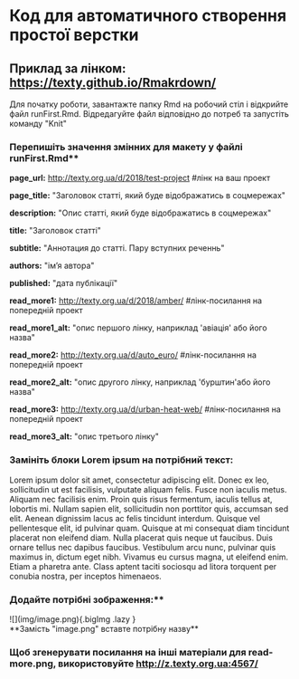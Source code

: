 # Код для автоматичного створення простої верстки 
## Приклад за лінком: https://texty.github.io/Rmakrdown/

Для початку роботи, завантажте папку Rmd на робочий стіл і відкрийте файл runFirst.Rmd.
Відредагуйте файл відповідно до потреб та запустіть команду "Knit"

### Перепишіть значення змінних для макету у файлі runFirst.Rmd**

**page_url:** http://texty.org.ua/d/2018/test-project #лінк на ваш проект

**page_title:** "Заголовок статті, який буде відображатись в соцмережах" 

**description:** "Опис статті, який буде відображатись в соцмережах"

**title:** "Заголовок статті"

**subtitle:** "Аннотация до статті. Пару вступних реченнь"

**authors:** "імʼя автора"

**published:** "дата публікації"

**read_more1:** http://texty.org.ua/d/2018/amber/ #лінк-посилання на попередній проект

**read_more1_alt:** "опис першого лінку, наприклад 'авіація' або його назва"

**read_more2:** http://texty.org.ua/d/auto_euro/ #лінк-посилання на попередній проект

**read_more2_alt:** "опис другого лінку, наприклад 'бурштин'або його назва"

**read_more3:** http://texty.org.ua/d/urban-heat-web/ #лінк-посилання на попередній проект

**read_more3_alt:** "опис третього лінку"

### Замініть блоки Lorem ipsum на потрібний текст:

Lorem ipsum dolor sit amet, consectetur adipiscing elit. Donec ex leo, sollicitudin ut est facilisis, vulputate aliquam felis. Fusce non iaculis metus. Aliquam nec facilisis enim. Proin quis risus fermentum, iaculis tellus at, lobortis mi. Nullam sapien elit, sollicitudin non porttitor quis, accumsan sed elit. Aenean dignissim lacus ac felis tincidunt interdum. Quisque vel pellentesque elit, id pulvinar quam. Quisque at mi consequat diam tincidunt placerat non eleifend diam. Nulla placerat quis neque ut faucibus. Duis ornare tellus nec dapibus faucibus. Vestibulum arcu nunc, pulvinar quis maximus in, dictum eget nibh. Vivamus eu cursus magna, ut eleifend enim. Etiam a pharetra ante. Class aptent taciti sociosqu ad litora torquent per conubia nostra, per inceptos himenaeos.

### Додайте потрібні зображення:**
<div class='bigImg'>
![](img/image.png){.bigImg .lazy } 
</div>
**Замість "image.png" вставте потрібну назву**


### Щоб згенерувати посилання на інші матеріали для read-more.png, використовуйте http://z.texty.org.ua:4567/

